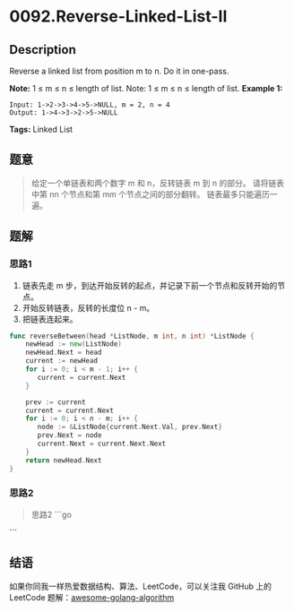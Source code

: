 # 0092.Reverse-Linked-List-II

## Description

Reverse a linked list from position m to n. Do it in one-pass.

**Note:** 1 ≤ m ≤ n ≤ length of list. Note: 1 ≤ m ≤ n ≤ length of list. **Example 1:**

```text
Input: 1->2->3->4->5->NULL, m = 2, n = 4
Output: 1->4->3->2->5->NULL
```

**Tags:** Linked List

## 题意

> 给定一个单链表和两个数字 m 和 n，反转链表 m 到 n 的部分。 请将链表中第 nn 个节点和第 mm 个节点之间的部分翻转。 链表最多只能遍历一遍。

## 题解

### 思路1

1. 链表先走 m 步，到达开始反转的起点，并记录下前一个节点和反转开始的节点。
2. 开始反转链表，反转的长度位 n - m。
3. 把链表连起来。

```go
func reverseBetween(head *ListNode, m int, n int) *ListNode {
    newHead := new(ListNode)
    newHead.Next = head
    current := newHead 
    for i := 0; i < m - 1; i++ {
       current = current.Next
    }

    prev := current
    current = current.Next
    for i := 0; i < n - m; i++ {
       node := &ListNode{current.Next.Val, prev.Next}
       prev.Next = node
       current.Next = current.Next.Next
    }
    return newHead.Next
}
```

### 思路2

> 思路2 \`\`\`go

\`\`\`

## 结语

如果你同我一样热爱数据结构、算法、LeetCode，可以关注我 GitHub 上的 LeetCode 题解：[awesome-golang-algorithm](https://github.com/kylesliu/awesome-golang-algorithm)

